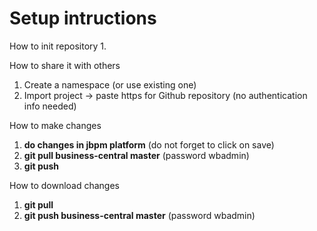 Setup intructions
=======================

How to init repository
1. 

How to share it with others
1. Create a namespace (or use existing one)
2. Import project -> paste https for Github repository (no authentication info needed)

How to make changes 

1. **do changes in jbpm platform** (do not forget to click on save)
2. **git pull business-central master** (password wbadmin)
3. **git push**

How to download changes 
1. **git pull**
2. **git push business-central master** (password wbadmin)
